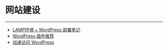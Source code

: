 # 网站建设

------

- [LAMP环境 + WordPress 部署笔记](WordPress部署笔记.html)
- [WordPress 插件推荐](WordPress插件推荐.html)
- [加速访问 WordPress](加速访问WordPress.html)
